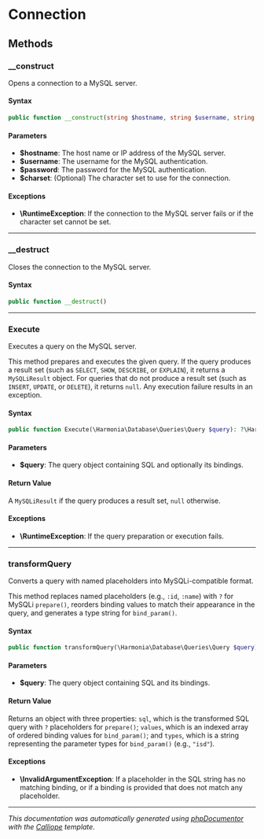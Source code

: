 # Connection

## Methods

### __construct

Opens a connection to a MySQL server.

#### Syntax

```php
public function __construct(string $hostname, string $username, string $password, ?string $charset = null)
```

#### Parameters

- **$hostname**: The host name or IP address of the MySQL server.
- **$username**: The username for the MySQL authentication.
- **$password**: The password for the MySQL authentication.
- **$charset**: (Optional) The character set to use for the connection.

#### Exceptions

- **\RuntimeException**: If the connection to the MySQL server fails or if the character set cannot be set.

---

### __destruct

Closes the connection to the MySQL server.

#### Syntax

```php
public function __destruct()
```

---

### Execute

Executes a query on the MySQL server.

This method prepares and executes the given query. If the query produces
a result set (such as `SELECT`, `SHOW`, `DESCRIBE`, or `EXPLAIN`), it
returns a `MySQLiResult` object. For queries that do not produce a result
set (such as `INSERT`, `UPDATE`, or `DELETE`), it returns `null`. Any
execution failure results in an exception.

#### Syntax

```php
public function Execute(\Harmonia\Database\Queries\Query $query): ?\Harmonia\Database\MySQLiResult
```

#### Parameters

- **$query**: The query object containing SQL and optionally its bindings.

#### Return Value

A `MySQLiResult` if the query produces a result set, `null` otherwise.

#### Exceptions

- **\RuntimeException**: If the query preparation or execution fails.

---

### transformQuery

Converts a query with named placeholders into MySQLi-compatible format.

This method replaces named placeholders (e.g., `:id`, `:name`) with `?`
for MySQLi `prepare()`, reorders binding values to match their appearance
in the query, and generates a type string for `bind_param()`.

#### Syntax

```php
public function transformQuery(\Harmonia\Database\Queries\Query $query): \stdClass
```

#### Parameters

- **$query**: The query object containing SQL and its bindings.

#### Return Value

Returns an object with three properties: `sql`, which is the transformed SQL query with `?` placeholders for `prepare()`; `values`, which is an indexed array of ordered binding values for `bind_param()`; and `types`, which is a string representing the parameter types for `bind_param()` (e.g., `"isd"`).

#### Exceptions

- **\InvalidArgumentException**: If a placeholder in the SQL string has no matching binding, or if a binding is provided that does not match any placeholder.

---

*This documentation was automatically generated using [phpDocumentor](http://www.phpdoc.org/) with the [Calliope](https://github.com/DaphneWebFramework/Calliope) template.*
